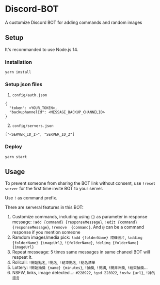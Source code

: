 # Discord-BOT
A customize Discord BOT for adding commands and random images 

## Setup
It's recommanded to use Node.js 14.

### Installation
```
yarn install
```

### Setup json files
1. `config/auth.json`
```
{
  "token": <YOUR_TOKEN>,
  "backuphannelId": <MESSAGE_BACKUP_CHANNELID>
}
```
2. `config/servers.json`

```
["<SERVER_ID_1>", "SERVER_ID_2"]
```

### Deploy
```
yarn start
```

## Usage
To prevent someone from sharing the BOT link without consent, use `!reset server` for the first time invite BOT to your server.

Use `!` as command prefix.

There are serveral features in this BOT:
1. Customize commands, including using `{}` as parameter in response message: `!add {command} {responseMessage}`, `!edit {command} {responseMessage}`, `!remove  {command}`. And `@` can be a command response if you mention someone
2. Ramdom images/media pick: `!add {folderName} 隨機圖片`, `!addimg {folderName} {imageUrl}`, `!{folderName}`, `!delimg {folderName} {imageUrl}`
3. Repeat messeage: 5 times same messages in same chaneel BOT will reapeat it.
4. Rollcall: `!開始點名`, `!點名`, `!結束點名`, `!點名清單`
5. Lottery: `!開始抽獎 {name} {minutes}`, `!抽獎`, `!開講`, `!開非洲獎`, `!結束抽獎`...
6. NSFW, links, image detected...: `#228922`, `!god 228922`, `!nsfw {url}`, `!神的語言`
